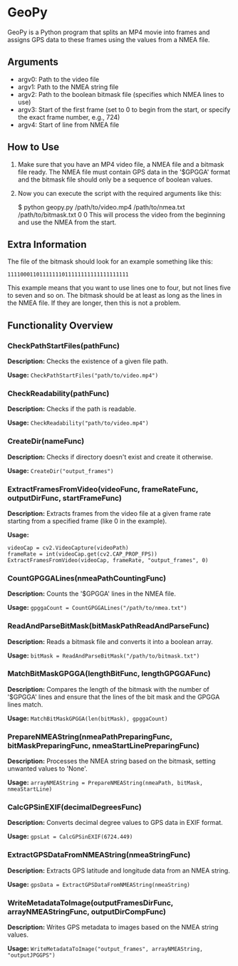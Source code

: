 # GeoPy

GeoPy is a Python program that splits an MP4 movie into frames
and assigns GPS data to these frames using the values from a NMEA file. 

## Arguments

- argv0: Path to the video file
- argv1: Path to the NMEA string file
- argv2: Path to the boolean bitmask file (specifies which NMEA lines to use)
- argv3: Start of the first frame (set to 0 to begin from the start, or specify the exact frame number, e.g., 724)
- argv4: Start of line from NMEA file 

## How to Use
1. Make sure that you have an MP4 video file, a NMEA file and a bitmask file ready. The NMEA file must contain GPS data in the '$GPGGA' format and the bitmask file should only be a sequence of boolean values.
2. Now you can execute the script with the required arguments like this:


    $ python geopy.py /path/to/video.mp4 /path/to/nmea.txt /path/to/bitmask.txt 0 0 
This will process the video from the beginning and use the NMEA from the start.

## Extra Information
The file of the bitmask should look for an example something like this: 

```11110001101111111011111111111111111111```

This example means that you want to use lines one to four, but not lines five to seven and so on.
The bitmask should be at least as long as the lines in the NMEA file. 
If they are longer, then this is not a problem.

## Functionality Overview
### CheckPathStartFiles(pathFunc)
**Description:** Checks the existence of a given file path.

**Usage:** 
```CheckPathStartFiles("path/to/video.mp4")```

### CheckReadability(pathFunc)
**Description:** Checks if the path is readable.

**Usage:**
```CheckReadability("path/to/video.mp4") ```

### CreateDir(nameFunc)
**Description:** Checks if directory doesn't exist and create it otherwise.

**Usage:**
```CreateDir("output_frames")``` 

### ExtractFramesFromVideo(videoFunc, frameRateFunc, outputDirFunc, startFrameFunc)
**Description:** Extracts frames from the video file at a given frame rate starting from a specified frame (like 0 in the example).

**Usage:**
``` 
videoCap = cv2.VideoCapture(videoPath) 
frameRate = int(videoCap.get(cv2.CAP_PROP_FPS))
ExtractFramesFromVideo(videoCap, frameRate, "output_frames", 0) 
```

### CountGPGGALines(nmeaPathCountingFunc)
**Description:** Counts the '$GPGGA' lines in the NMEA file.

**Usage:** ```gpggaCount = CountGPGGALines("/path/to/nmea.txt")```

### ReadAndParseBitMask(bitMaskPathReadAndParseFunc)
**Description:** Reads a bitmask file and converts it into a boolean array.

**Usage:** ```bitMask = ReadAndParseBitMask("/path/to/bitmask.txt")```


### MatchBitMaskGPGGA(lengthBitFunc, lengthGPGGAFunc)
**Description:** Compares the length of the bitmask with the number of '$GPGGA' lines and ensure that the lines of the bit mask and the GPGGA lines match. 

**Usage:** ```MatchBitMaskGPGGA(len(bitMask), gpggaCount)```

### PrepareNMEAString(nmeaPathPreparingFunc, bitMaskPreparingFunc, nmeaStartLinePreparingFunc)
**Description:** Processes the NMEA string based on the bitmask, setting unwanted values to 'None'.

**Usage:** ```arrayNMEAString = PrepareNMEAString(nmeaPath, bitMask, nmeaStartLine)```

### CalcGPSinEXIF(decimalDegreesFunc)
**Description:** Converts decimal degree values to GPS data in EXIF format.

**Usage:** ```gpsLat = CalcGPSinEXIF(6724.449)```

### ExtractGPSDataFromNMEAString(nmeaStringFunc)
**Description:** Extracts GPS latitude and longitude data from an NMEA string.

**Usage:** ```gpsData = ExtractGPSDataFromNMEAString(nmeaString)```

### WriteMetadataToImage(outputFramesDirFunc, arrayNMEAStringFunc, outputDirCompFunc)
**Description:** Writes GPS metadata to images based on the NMEA string values.

**Usage:** ```WriteMetadataToImage("output_frames", arrayNMEAString, "outputJPGGPS")```
